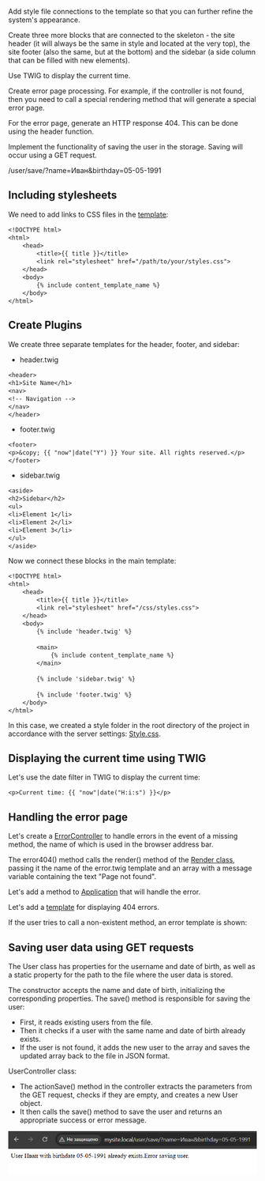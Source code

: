 Add style file connections to the template so that you can further refine the system's appearance.

Create three more blocks that are connected to the skeleton - the site header (it will always be the same in style and located at the very top), the site footer (also the same, but at the bottom) and the sidebar (a side column that can be filled with new elements).

Use TWIG to display the current time.

Create error page processing. For example, if the controller is not found, then you need to call a special rendering method that will generate a special error page.

For the error page, generate an HTTP response 404. This can be done using the header function.

Implement the functionality of saving the user in the storage. Saving will occur using a GET request.

/user/save/?name=Иван&birthday=05-05-1991

## Including stylesheets

We need to add links to CSS files in the [template](./code/src/Views/main.twig):

```
<!DOCTYPE html>
<html>
    <head>
        <title>{{ title }}</title>
        <link rel="stylesheet" href="/path/to/your/styles.css">
    </head>
    <body>
        {% include content_template_name %}
    </body>
</html>
```

## Create Plugins

We create three separate templates for the header, footer, and sidebar:

- header.twig

```
<header>
<h1>Site Name</h1>
<nav>
<!-- Navigation -->
</nav>
</header>
```

- footer.twig

```
<footer>
<p>&copy; {{ "now"|date("Y") }} Your site. All rights reserved.</p>
</footer>
```

- sidebar.twig

```
<aside>
<h2>Sidebar</h2>
<ul>
<li>Element 1</li>
<li>Element 2</li>
<li>Element 3</li>
</ul>
</aside>
```

Now we connect these blocks in the main template:

```
<!DOCTYPE html>
<html>
    <head>
        <title>{{ title }}</title>
        <link rel="stylesheet" href="/css/styles.css">
    </head>
    <body>
        {% include 'header.twig' %}

        <main>
            {% include content_template_name %}
        </main>

        {% include 'sidebar.twig' %}

        {% include 'footer.twig' %}
    </body>
</html>
```

In this case, we created a style folder in the root directory of the project in accordance with the server settings: [Style.css](./code/css/style.css).

## Displaying the current time using TWIG

Let's use the date filter in TWIG to display the current time:

```
<p>Current time: {{ "now"|date("H:i:s") }}</p>
```

## Handling the error page

Let's create a [ErrorController](./code/src/Controllers/ErrorController.php) to handle errors in the event of a missing method, the name of which is used in the browser address bar.

The error404() method calls the render() method of the [Render class](./code/src/Render.php), passing it the name of the error.twig template and an array with a message variable containing the text "Page not found".

Let's add a method to [Application](./code/src/Application.php) that will handle the error.

Let's add a [template](./code/src/Views/error.twig) for displaying 404 errors.

If the user tries to call a non-existent method, an error template is shown:

## Saving user data using GET requests

The User class has properties for the username and date of birth, as well as a static property for the path to the file where the user data is stored.

The constructor accepts the name and date of birth, initializing the corresponding properties.
The save() method is responsible for saving the user:

- First, it reads existing users from the file.
- Then it checks if a user with the same name and date of birth already exists.
- If the user is not found, it adds the new user to the array and saves the updated array back to the file in JSON format.

UserController class:

- The actionSave() method in the controller extracts the parameters from the GET request, checks if they are empty, and creates a new User object.
- It then calls the save() method to save the user and returns an appropriate success or error message.

![Get](./img/Get.png)
